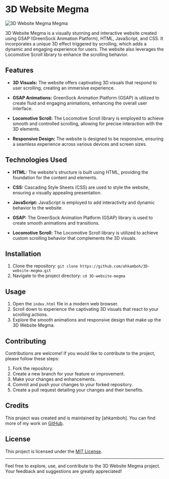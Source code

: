 # 3D Website Megma

![3D Website Megma](https://ahkamboh.github.io/3D-website-megma/assets/favicon-32x32.png) Megma

3D Website Megma is a visually stunning and interactive website created using GSAP (GreenSock Animation Platform), HTML, JavaScript, and CSS. It incorporates a unique 3D effect triggered by scrolling, which adds a dynamic and engaging experience for users. The website also leverages the Locomotive Scroll library to enhance the scrolling behavior.

## Features

- **3D Visuals:** The website offers captivating 3D visuals that respond to user scrolling, creating an immersive experience.

- **GSAP Animations:** GreenSock Animation Platform (GSAP) is utilized to create fluid and engaging animations, enhancing the overall user interface.

- **Locomotive Scroll:** The Locomotive Scroll library is employed to achieve smooth and controlled scrolling, allowing for precise interaction with the 3D elements.

- **Responsive Design:** The website is designed to be responsive, ensuring a seamless experience across various devices and screen sizes.

## Technologies Used

- **HTML:** The website's structure is built using HTML, providing the foundation for the content and elements.

- **CSS:** Cascading Style Sheets (CSS) are used to style the website, ensuring a visually appealing presentation.

- **JavaScript:** JavaScript is employed to add interactivity and dynamic behavior to the website.

- **GSAP:** The GreenSock Animation Platform (GSAP) library is used to create smooth animations and transitions.

- **Locomotive Scroll:** The Locomotive Scroll library is utilized to achieve custom scrolling behavior that complements the 3D visuals.

## Installation

1. Clone the repository: `git clone https://github.com/ahkamboh/3D-website-megma.git`
2. Navigate to the project directory: `cd 3D-website-megma`

## Usage

1. Open the `index.html` file in a modern web browser.
2. Scroll down to experience the captivating 3D visuals that react to your scrolling actions.
3. Explore the smooth animations and responsive design that make up the 3D Website Megma.

## Contributing

Contributions are welcome! If you would like to contribute to the project, please follow these steps:

1. Fork the repository.
2. Create a new branch for your feature or improvement.
3. Make your changes and enhancements.
4. Commit and push your changes to your forked repository.
5. Create a pull request detailing your changes and their benefits.

## Credits

This project was created and is maintained by [ahkamboh]. You can find more of my work on [GitHub](https://github.com/ahkamboh).

## License

This project is licensed under the [MIT License](LICENSE).

---

Feel free to explore, use, and contribute to the 3D Website Megma project. Your feedback and suggestions are greatly appreciated!
